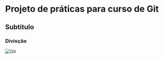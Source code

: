 # Projeto de práticas para curso de Git
## Subtitulo
### Divisção

![Git](https://img.shields.io/badge/git-%23F05033.svg?style=for-the-badge&logo=git&logoColor=white)


